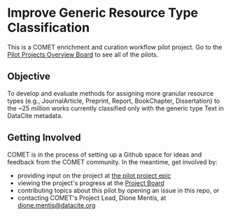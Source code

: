 # Improve Generic Resource Type Classification

This is a COMET enrichment and curation workflow pilot project. Go to the [Pilot Projects Overview Board](https://github.com/orgs/cometadata/projects/14) to see all of the pilots.  

## Objective

To develop and evaluate methods for assigning more granular resource types (e.g., JournalArticle, Preprint, Report, BookChapter, Dissertation) to the ~25 million works currently classified only with the generic type Text in DataCite metadata.

## Getting Involved 

COMET is in the process of setting up a Github space for ideas and feedback from the COMET community. In the meantime, get involved by: 
* providing input on the project at [the pilot project epic](https://github.com/cometadata/improve-generic-resource-type-classifications/issues/13)
* viewing the project's progress at the [Project Board](https://github.com/orgs/cometadata/projects/9)
* contributing topics about this pilot by opening an issue in this repo, or
* contacting COMET's Project Lead, Dione Mentis, at [dione.mentis@datacite.org](mailto:dione.mentis@datacite.org)
